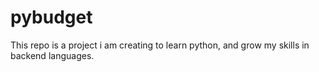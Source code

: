 # pybudget

This repo is a project i am creating to learn python, and grow my skills in backend languages.
